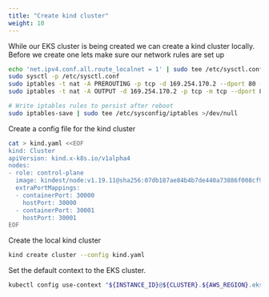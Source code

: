 ```yaml
---
title: "Create kind cluster"
weight: 10
---
```


While our EKS cluster is being created we can create a kind cluster locally.
Before we create one lets make sure our network rules are set up

```bash
echo 'net.ipv4.conf.all.route_localnet = 1' | sudo tee /etc/sysctl.conf
sudo sysctl -p /etc/sysctl.conf
sudo iptables -t nat -A PREROUTING -p tcp -d 169.254.170.2 --dport 80 -j DNAT --to-destination 127.0.0.1:51679
sudo iptables -t nat -A OUTPUT -d 169.254.170.2 -p tcp -m tcp --dport 80 -j REDIRECT --to-ports 51679

# Write iptables rules to persist after reboot
sudo iptables-save | sudo tee /etc/sysconfig/iptables >/dev/null
```

Create a config file for the kind cluster

```bash
cat > kind.yaml <<EOF
kind: Cluster
apiVersion: kind.x-k8s.io/v1alpha4
nodes:
- role: control-plane
  image: kindest/node:v1.19.11@sha256:07db187ae84b4b7de440a73886f008cf903fcf5764ba8106a9fd5243d6f32729
  extraPortMappings:
  - containerPort: 30000
    hostPort: 30000
  - containerPort: 30001
    hostPort: 30001
EOF
```

Create the local kind cluster

```bash
kind create cluster --config kind.yaml
```

Set the default context to the EKS cluster.

```bash
kubectl config use-context "${INSTANCE_ID}@${CLUSTER}.${AWS_REGION}.eksctl.io"
```